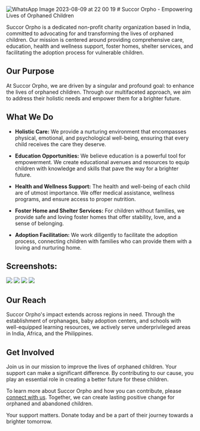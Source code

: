 ![WhatsApp Image 2023-08-09 at 22 00 19](https://github.com/prasadjadhav153/Succor-Orpho/assets/98076668/3cae0c10-42b7-42f1-baee-7e70946c744f) # Succor Orpho - Empowering Lives of Orphaned Children

Succor Orpho is a dedicated non-profit charity organization based in India, committed to advocating for and transforming the lives of orphaned children. Our mission is centered around providing comprehensive care, education, health and wellness support, foster homes, shelter services, and facilitating the adoption process for vulnerable children.

## Our Purpose

At Succor Orpho, we are driven by a singular and profound goal: to enhance the lives of orphaned children. Through our multifaceted approach, we aim to address their holistic needs and empower them for a brighter future.

## What We Do

- **Holistic Care:** We provide a nurturing environment that encompasses physical, emotional, and psychological well-being, ensuring that every child receives the care they deserve.

- **Education Opportunities:** We believe education is a powerful tool for empowerment. We create educational avenues and resources to equip children with knowledge and skills that pave the way for a brighter future.

- **Health and Wellness Support:** The health and well-being of each child are of utmost importance. We offer medical assistance, wellness programs, and ensure access to proper nutrition.

- **Foster Home and Shelter Services:** For children without families, we provide safe and loving foster homes that offer stability, love, and a sense of belonging.

- **Adoption Facilitation:** We work diligently to facilitate the adoption process, connecting children with families who can provide them with a loving and nurturing home.
  
## Screenshots:
![](a.png) ![](2.png) ![](3.png) ![](4.png) 

## Our Reach

Succor Orpho's impact extends across regions in need. Through the establishment of orphanages, baby adoption centers, and schools with well-equipped learning resources, we actively serve underprivileged areas in India, Africa, and the Philippines.

## Get Involved

Join us in our mission to improve the lives of orphaned children. Your support can make a significant difference. By contributing to our cause, you play an essential role in creating a better future for these children.

To learn more about Succor Orpho and how you can contribute, please [connect with us](mailto:contact@succororpho.org). Together, we can create lasting positive change for orphaned and abandoned children.

Your support matters. Donate today and be a part of their journey towards a brighter tomorrow.
